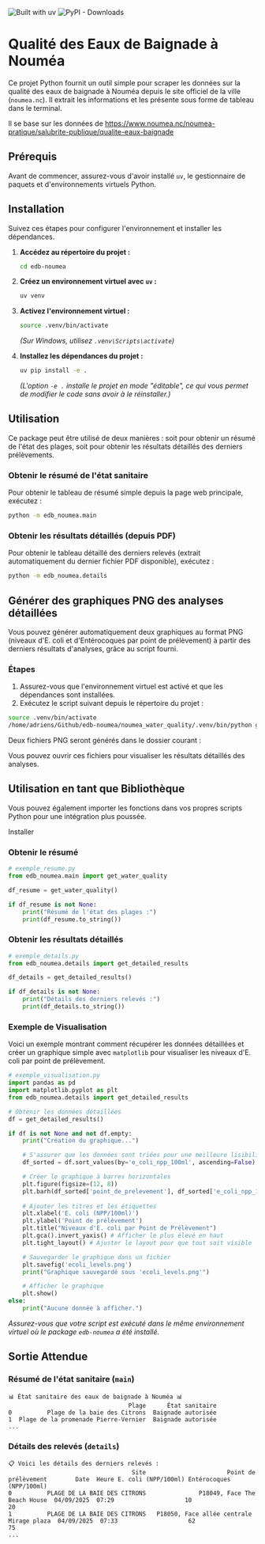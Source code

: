 ![Built with uv](https://img.shields.io/badge/Built%20with-uv-blueviolet?logo=python&logoColor=white)
![PyPI - Downloads](https://img.shields.io/pypi/:period/edb-noumea)


# Qualité des Eaux de Baignade à Nouméa

Ce projet Python fournit un outil simple pour scraper les données sur la qualité des eaux de baignade à Nouméa depuis le site officiel de la ville (`noumea.nc`). Il extrait les informations et les présente sous forme de tableau dans le terminal.

Il se base sur les données de https://www.noumea.nc/noumea-pratique/salubrite-publique/qualite-eaux-baignade

## Prérequis

Avant de commencer, assurez-vous d'avoir installé `uv`, le gestionnaire de paquets et d'environnements virtuels Python.




## Installation

Suivez ces étapes pour configurer l'environnement et installer les dépendances.

1.  **Accédez au répertoire du projet :**
    ```bash
    cd edb-noumea
    ```

2.  **Créez un environnement virtuel avec `uv` :**
    ```bash
    uv venv
    ```

3.  **Activez l'environnement virtuel :**
    ```bash
    source .venv/bin/activate
    ```
    *(Sur Windows, utilisez `.venv\Scripts\activate`)*

4.  **Installez les dépendances du projet :**
    ```bash
    uv pip install -e .
    ```
    *(L'option `-e .` installe le projet en mode "éditable", ce qui vous permet de modifier le code sans avoir à le réinstaller.)*

## Utilisation

Ce package peut être utilisé de deux manières : soit pour obtenir un résumé de l'état des plages, soit pour obtenir les résultats détaillés des derniers prélèvements.

### Obtenir le résumé de l'état sanitaire

Pour obtenir le tableau de résumé simple depuis la page web principale, exécutez :
```bash
python -m edb_noumea.main
```

### Obtenir les résultats détaillés (depuis PDF)

Pour obtenir le tableau détaillé des derniers relevés (extrait automatiquement du dernier fichier PDF disponible), exécutez :
```bash
python -m edb_noumea.details
```


## Générer des graphiques PNG des analyses détaillées

Vous pouvez générer automatiquement deux graphiques au format PNG (niveaux d'E. coli et d'Entérocoques par point de prélèvement) à partir des derniers résultats d'analyses, grâce au script fourni.

### Étapes

1. Assurez-vous que l'environnement virtuel est activé et que les dépendances sont installées.
2. Exécutez le script suivant depuis le répertoire du projet :

```bash
source .venv/bin/activate
/home/adriens/Github/edb-noumea/noumea_water_quality/.venv/bin/python generer_graphique_analyses.py
```

Deux fichiers PNG seront générés dans le dossier courant :


Vous pouvez ouvrir ces fichiers pour visualiser les résultats détaillés des analyses.

## Utilisation en tant que Bibliothèque

Vous pouvez également importer les fonctions dans vos propres scripts Python pour une intégration plus poussée.

Installer 

### Obtenir le résumé

```python
# exemple_resume.py
from edb_noumea.main import get_water_quality

df_resume = get_water_quality()

if df_resume is not None:
    print("Résumé de l'état des plages :")
    print(df_resume.to_string())
```

### Obtenir les résultats détaillés

```python
# exemple_details.py
from edb_noumea.details import get_detailed_results

df_details = get_detailed_results()

if df_details is not None:
    print("Détails des derniers relevés :")
    print(df_details.to_string())
```

### Exemple de Visualisation

Voici un exemple montrant comment récupérer les données détaillées et créer un graphique simple avec `matplotlib` pour visualiser les niveaux d'E. coli par point de prélèvement.

```python
# exemple_visualisation.py
import pandas as pd
import matplotlib.pyplot as plt
from edb_noumea.details import get_detailed_results

# Obtenir les données détaillées
df = get_detailed_results()

if df is not None and not df.empty:
    print("Création du graphique...")

    # S'assurer que les données sont triées pour une meilleure lisibilité
    df_sorted = df.sort_values(by='e_coli_npp_100ml', ascending=False)

    # Créer le graphique à barres horizontales
    plt.figure(figsize=(12, 8))
    plt.barh(df_sorted['point_de_prelevement'], df_sorted['e_coli_npp_100ml'], color='skyblue')
    
    # Ajouter les titres et les étiquettes
    plt.xlabel('E. coli (NPP/100ml)')
    plt.ylabel('Point de prélèvement')
    plt.title("Niveaux d'E. coli par Point de Prélèvement")
    plt.gca().invert_yaxis() # Afficher le plus élevé en haut
    plt.tight_layout() # Ajuster le layout pour que tout soit visible

    # Sauvegarder le graphique dans un fichier
    plt.savefig('ecoli_levels.png')
    print("Graphique sauvegardé sous 'ecoli_levels.png'")

    # Afficher le graphique
    plt.show()
else:
    print("Aucune donnée à afficher.")

```

*Assurez-vous que votre script est exécuté dans le même environnement virtuel où le package `edb-noumea` a été installé.*

## Sortie Attendue

### Résumé de l'état sanitaire (`main`)
```
📊 État sanitaire des eaux de baignade à Nouméa 📊
                                  Plage      État sanitaire
0          Plage de la baie des Citrons  Baignade autorisée
1  Plage de la promenade Pierre-Vernier  Baignade autorisée
...
```

### Détails des relevés (`details`)
```
📋 Voici les détails des derniers relevés :
                                   Site                       Point de prélèvement        Date  Heure E. coli (NPP/100ml) Entérocoques (NPP/100ml)
0          PLAGE DE LA BAIE DES CITRONS               P18049, Face The Beach House  04/09/2025  07:29                    10                         20
1          PLAGE DE LA BAIE DES CITRONS   P18050, Face allée centrale Mirage plaza  04/09/2025  07:33                    62                         75
...
```


